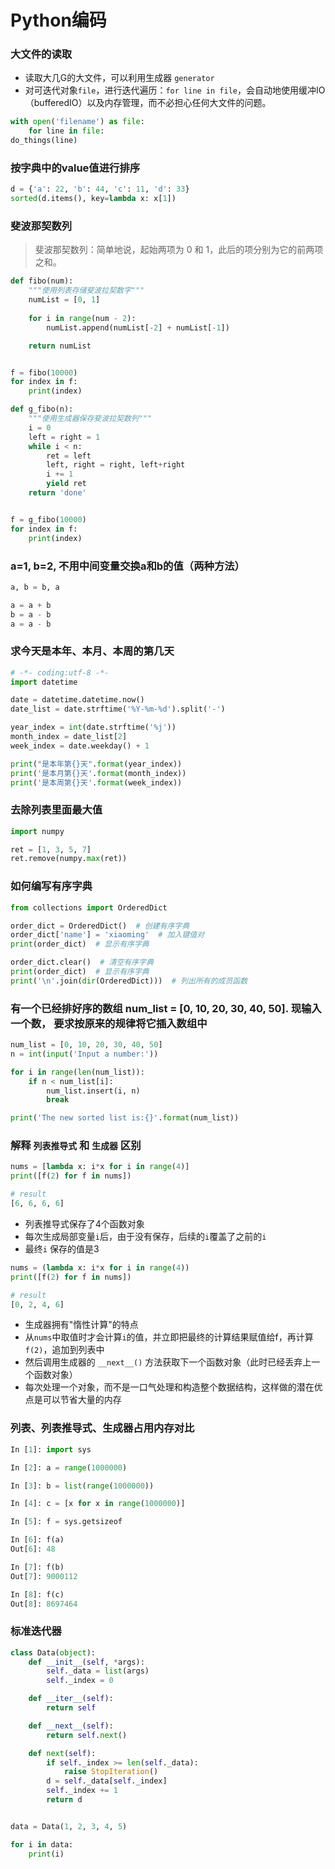 # Python编码

### 大文件的读取

- 读取大几G的大文件，可以利用生成器 `generator`
- 对可迭代对象`file`，进行迭代遍历：`for line in file`，会自动地使用缓冲IO（bufferedIO）以及内存管理，而不必担心任何大文件的问题。
```python
with open('filename') as file:
	for line in file:
do_things(line)
```

### 按字典中的value值进行排序

```python
d = {'a': 22, 'b': 44, 'c': 11, 'd': 33}
sorted(d.items(), key=lambda x: x[1])
```


### 斐波那契数列

> 斐波那契数列：简单地说，起始两项为 0 和 1，此后的项分别为它的前两项之和。

```python
def fibo(num):
	"""使用列表存储斐波拉契数字"""
    numList = [0, 1]
    
    for i in range(num - 2):
        numList.append(numList[-2] + numList[-1])

    return numList


f = fibo(10000)
for index in f:
    print(index)
```

```python
def g_fibo(n):
    """使用生成器保存斐波拉契数列"""
    i = 0
    left = right = 1
    while i < n:
        ret = left
        left, right = right, left+right
        i += 1
        yield ret
    return 'done'


f = g_fibo(10000)
for index in f:
    print(index)
```

### a=1, b=2, 不用中间变量交换a和b的值（两种方法）
```python
a, b = b, a
```

```python
a = a + b
b = a - b
a = a - b
```


### 求今天是本年、本月、本周的第几天
```python
# -*- coding:utf-8 -*-
import datetime

date = datetime.datetime.now()
date_list = date.strftime('%Y-%m-%d').split('-')

year_index = int(date.strftime('%j'))
month_index = date_list[2]
week_index = date.weekday() + 1

print("是本年第{}天".format(year_index))
print('是本月第{}天'.format(month_index))
print('是本周第{}天'.format(week_index))
```

### 去除列表里面最大值

```python
import numpy

ret = [1, 3, 5, 7]
ret.remove(numpy.max(ret))
```


### 如何编写有序字典

```python
from collections import OrderedDict

order_dict = OrderedDict()  # 创建有序字典
order_dict['name'] = 'xiaoming'  # 加入键值对
print(order_dict)  # 显示有序字典

order_dict.clear()  # 清空有序字典
print(order_dict)  # 显示有序字典
print('\n'.join(dir(OrderedDict)))  # 列出所有的成员函数
```

### 有一个已经排好序的数组 num_list = [0, 10, 20, 30, 40, 50]. 现输入一个数， 要求按原来的规律将它插入数组中

```python
num_list = [0, 10, 20, 30, 40, 50]
n = int(input('Input a number:'))

for i in range(len(num_list)):
    if n < num_list[i]:
        num_list.insert(i, n)
        break

print('The new sorted list is:{}'.format(num_list))
```

### 解释 `列表推导式` 和 `生成器` 区别

```python
nums = [lambda x: i*x for i in range(4)]
print([f(2) for f in nums])

# result
[6, 6, 6, 6]
```

- 列表推导式保存了4个函数对象
- 每次生成局部变量`i`后，由于没有保存，后续的`i`覆盖了之前的`i`
- 最终`i` 保存的值是3

```python
nums = (lambda x: i*x for i in range(4))
print([f(2) for f in nums])

# result
[0, 2, 4, 6]
```

- 生成器拥有"惰性计算"的特点
- 从`nums`中取值时才会计算`i`的值，并立即把最终的计算结果赋值给f，再计算`f(2)`，追加到列表中
- 然后调用生成器的 `__next__()` 方法获取下一个函数对象（此时已经丢弃上一个函数对象）
- 每次处理一个对象，而不是一口气处理和构造整个数据结构，这样做的潜在优点是可以节省大量的内存

### 列表、列表推导式、生成器占用内存对比

```python
In [1]: import sys

In [2]: a = range(1000000)

In [3]: b = list(range(1000000))

In [4]: c = [x for x in range(1000000)]

In [5]: f = sys.getsizeof

In [6]: f(a)
Out[6]: 48

In [7]: f(b)
Out[7]: 9000112

In [8]: f(c)
Out[8]: 8697464
```


### 标准迭代器

```python
class Data(object):
    def __init__(self, *args):
        self._data = list(args)
        self._index = 0

    def __iter__(self):
        return self

    def __next__(self):
        return self.next()

    def next(self):
        if self._index >= len(self._data):
            raise StopIteration()
        d = self._data[self._index]
        self._index += 1
        return d


data = Data(1, 2, 3, 4, 5)

for i in data:
    print(i)
```
